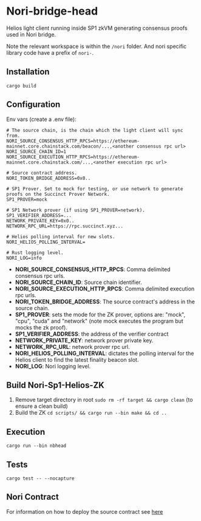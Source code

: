 # Nori-bridge-head

Helios light client running inside SP1 zkVM generating consensus proofs used in Nori bridge.

Note the relevant workspace is within the `/nori` folder. And nori specific library code have a prefix of `nori-`.

## Installation

`cargo build`

## Configuration

Env vars (create a .env file):

```
# The source chain, is the chain which the light client will sync from.
NORI_SOURCE_CONSENSUS_HTTP_RPCS=https://ethereum-mainnet.core.chainstack.com/beacon/...,<another consensus rpc url>
NORI_SOURCE_CHAIN_ID=1
NORI_SOURCE_EXECUTION_HTTP_RPCS=https://ethereum-mainnet.core.chainstack.com/...,<another execution rpc url>

# Source contract address.
NORI_TOKEN_BRIDGE_ADDRESS=0x0..

# SP1 Prover. Set to mock for testing, or use network to generate proofs on the Succinct Prover Network.
SP1_PROVER=mock

# SP1 Network prover (if using SP1_PROVER=network).
SP1_VERIFIER_ADDRESS=...
NETWORK_PRIVATE_KEY=0x0..
NETWORK_RPC_URL=https://rpc.succinct.xyz...

# Helios polling interval for new slots.
NORI_HELIOS_POLLING_INTERVAL=

# Rust logging level.
NORI_LOG=info
```

- **NORI_SOURCE_CONSENSUS_HTTP_RPCS**: Comma delimited consensus rpc urls.
- **NORI_SOURCE_CHAIN_ID**: Source chain identifier.
- **NORI_SOURCE_EXECUTION_HTTP_RPCS**: Comma delimited execution rpc urls.
- **NORI_TOKEN_BRIDGE_ADDRESS**: The source contract's address in the source chain.
- **SP1_PROVER**: sets the mode for the ZK prover, options are: "mock", "cpu", "cuda" and "network" (note mock executes the program but mocks the zk proof).
- **SP1_VERIFIER_ADDRESS**: the address of the verifier contract
- **NETWORK_PRIVATE_KEY**: network prover private key.
- **NETWORK_RPC_URL**: network prover rpc url.
- **NORI_HELIOS_POLLING_INTERVAL**: dictates the polling interval for the Helios client to find the latest finality beacon slot.
- **NORI_LOG**: Nori logging level.

## Build Nori-Sp1-Helios-ZK

1. Remove target directory in root `sudo rm -rf target && cargo clean` (to ensure a clean build)
2. Build the ZK `cd scripts/ && cargo run --bin make && cd ..`

## Execution

`cargo run --bin nbhead`

## Tests

`cargo test -- --nocapture`

## Nori Contract

For information on how to deploy the source contract see [here](./nori-contracts/README.md)
